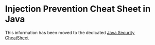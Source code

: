 # Injection Prevention Cheat Sheet in Java 
This information has been moved to the dedicated [Java Security CheatSheet](Java_Security_Cheat_Sheet.html#injection-prevention-in-java)
